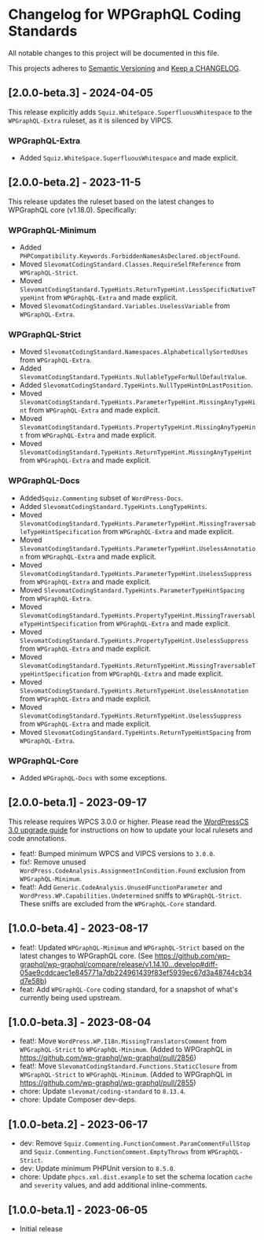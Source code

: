 # Changelog for WPGraphQL Coding Standards

All notable changes to this project will be documented in this file.

This projects adheres to [Semantic Versioning](https://semver.org/) and [Keep a CHANGELOG](https://keepachangelog.com/).

## [2.0.0-beta.3] - 2024-04-05

This release explicitly adds `Squiz.WhiteSpace.SuperfluousWhitespace` to the `WPGraphQL-Extra` ruleset, as it is silenced by VIPCS.

### WPGraphQL-Extra
- Added `Squiz.WhiteSpace.SuperfluousWhitespace` and made explicit.

## [2.0.0-beta.2] - 2023-11-5

This release updates the ruleset based on the latest changes to WPGraphQL core (v1.18.0). Specifically:

### WPGraphQL-Minimum
- Added `PHPCompatibility.Keywords.ForbiddenNamesAsDeclared.objectFound`.
- Moved `SlevomatCodingStandard.Classes.RequireSelfReference` from `WPGraphQL-Strict`.
- Moved `SlevomatCodingStandard.TypeHints.ReturnTypeHint.LessSpecificNativeTypeHint` from `WPGraphQL-Extra` and made explicit.
- Moved `SlevomatCodingStandard.Variables.UselessVariable` from `WPGraphQL-Extra`.

### WPGraphQL-Strict
- Moved `SlevomatCodingStandard.Namespaces.AlphabeticallySortedUses` from `WPGraphQL-Extra`.
- Added `SlevomatCodingStandard.TypeHints.NullableTypeForNullDefaultValue`.
- Added `SlevomatCodingStandard.TypeHints.NullTypeHintOnLastPosition`.
- Moved `SlevomatCodingStandard.TypeHints.ParameterTypeHint.MissingAnyTypeHint` from `WPGraphQL-Extra` and made explicit.
- Moved `SlevomatCodingStandard.TypeHints.PropertyTypeHint.MissingAnyTypeHint` from `WPGraphQL-Extra` and made explicit.
- Moved `SlevomatCodingStandard.TypeHints.ReturnTypeHint.MissingAnyTypeHint` from `WPGraphQL-Extra` and made explicit.

### WPGraphQL-Docs
- Added`Squiz.Commenting` subset of `WordPress-Docs`.
- Added `SlevomatCodingStandard.TypeHints.LongTypeHints`.
- Moved `SlevomatCodingStandard.TypeHints.ParameterTypeHint.MissingTraversableTypeHintSpecification` from `WPGraphQL-Extra` and made explicit.
- Moved `SlevomatCodingStandard.TypeHints.ParameterTypeHint.UselessAnnotation` from `WPGraphQL-Extra` and made explicit.
- Moved `SlevomatCodingStandard.TypeHints.ParameterTypeHint.UselessSuppress` from `WPGraphQL-Extra` and made explicit.
- Moved `SlevomatCodingStandard.TypeHints.ParameterTypeHintSpacing` from `WPGraphQL-Extra`.
- Moved `SlevomatCodingStandard.TypeHints.PropertyTypeHint.MissingTraversableTypeHintSpecification` from `WPGraphQL-Extra` and made explicit.
- Moved `SlevomatCodingStandard.TypeHints.PropertyTypeHint.UselessSuppress` from `WPGraphQL-Extra` and made explicit.
- Moved `SlevomatCodingStandard.TypeHints.ReturnTypeHint.MissingTraversableTypeHintSpecification` from `WPGraphQL-Extra` and made explicit.
- Moved `SlevomatCodingStandard.TypeHints.ReturnTypeHint.UselessAnnotation` from `WPGraphQL-Extra` and made explicit.
- Moved `SlevomatCodingStandard.TypeHints.ReturnTypeHint.UselessSuppress` from `WPGraphQL-Extra` and made explicit.
- Moved `SlevomatCodingStandard.TypeHints.ReturnTypeHintSpacing` from `WPGraphQL-Extra`.

### WPGraphQL-Core
- Added `WPGraphQL-Docs` with some exceptions.

## [2.0.0-beta.1] - 2023-09-17

This release requires WPCS 3.0.0 or higher. Please read the [WordPressCS 3.0 upgrade guide](https://github.com/WordPress/WordPress-Coding-Standards/wiki/Upgrade-Guide-to-WordPressCS-3.0.0-for-ruleset-maintainers) for instructions on how to update your local rulesets and code annotations.

- feat!: Bumped minimum WPCS and VIPCS versions to `3.0.0`.
- fix!: Remove unused `WordPress.CodeAnalysis.AssignmentInCondition.Found` exclusion from `WPGraphQL-Minimum`.
- feat!: Add `Generic.CodeAnalysis.UnusedFunctionParameter` and `WordPress.WP.Capabilities.Undetermined` sniffs to `WPGraphQL-Strict`. These sniffs are excluded from the `WPGraphQL-Core` standard.

## [1.0.0-beta.4] - 2023-08-17
- feat!: Updated `WPGraphQL-Minimum` and `WPGraphQL-Strict` based on the latest changes to WPGraphQL core. (See https://github.com/wp-graphql/wp-graphql/compare/release/v1.14.10...develop#diff-05ae9cddcaec1e845771a7db224961439f83ef5939ec67d3a48744cb34d7e58b)
- feat: Add `WPGraphQL-Core` coding standard, for a snapshot of what's currently being used upstream.

## [1.0.0-beta.3] - 2023-08-04
- feat!: Move `WordPress.WP.I18n.MissingTranslatorsComment` from `WPGraphQL-Strict` to `WPGraphQL-Minimum`. (Added to WPGraphQL in https://github.com/wp-graphql/wp-graphql/pull/2856)
- feat!: Move `SlevomatCodingStandard.Functions.StaticClosure` from `WPGraphQL-Strict` to `WPGraphQL-Minimum`. (Added to WPGraphQL in https://github.com/wp-graphql/wp-graphql/pull/2855)
- chore: Update `slevomat/coding-standard` to `8.13.4`.
- chore: Update Composer dev-deps.

## [1.0.0-beta.2] - 2023-06-17
- dev: Remove `Squiz.Commenting.FunctionComment.ParamCommentFullStop` and `Squiz.Commenting.FunctionComment.EmptyThrows` from `WPGraphQL-Strict`.
- dev: Update minimum PHPUnit version to `8.5.0`.
- chore: Update `phpcs.xml.dist.example` to set the schema location `cache` and `severity` values, and add additional inline-comments.

## [1.0.0-beta.1] - 2023-06-05
- Initial release
